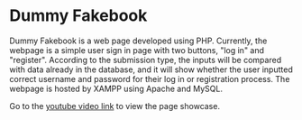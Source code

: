 # Dummy Fakebook

Dummy Fakebook is a web page developed using PHP.
Currently, the webpage is a simple user sign in page with two buttons, "log in" and "register". According to the submission type, the inputs will be compared with data already in the database, and it will show whether the user inputted correct username and password for their log in or registration process.
The webpage is hosted by XAMPP using Apache and MySQL.

Go to the [youtube video link](https://youtu.be/_WZF79x2l30) to view the page showcase.
